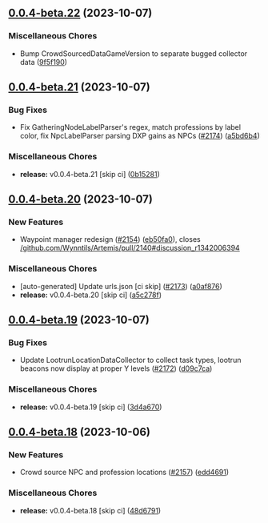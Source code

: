 ## [0.0.4-beta.22](https://github.com/Wynntils/Artemis/compare/v0.0.4-beta.21...v0.0.4-beta.22) (2023-10-07)


### Miscellaneous Chores

* Bump CrowdSourcedDataGameVersion to separate bugged collector data ([9f5f190](https://github.com/Wynntils/Artemis/commit/9f5f190c8b697d1d8332d547b346618a1a06476c))

## [0.0.4-beta.21](https://github.com/Wynntils/Artemis/compare/v0.0.4-beta.20...v0.0.4-beta.21) (2023-10-07)


### Bug Fixes

* Fix GatheringNodeLabelParser's regex, match professions by label color, fix NpcLabelParser parsing DXP gains as NPCs ([#2174](https://github.com/Wynntils/Artemis/issues/2174)) ([a5bd6b4](https://github.com/Wynntils/Artemis/commit/a5bd6b454e209e4b362d4a0b2502570dcabfcc77))


### Miscellaneous Chores

* **release:** v0.0.4-beta.21 [skip ci] ([0b15281](https://github.com/Wynntils/Artemis/commit/0b152814ec594decacc85fd1b74e9dd07d5b9432))

## [0.0.4-beta.20](https://github.com/Wynntils/Artemis/compare/v0.0.4-beta.19...v0.0.4-beta.20) (2023-10-07)


### New Features

* Waypoint manager redesign ([#2154](https://github.com/Wynntils/Artemis/issues/2154)) ([eb50fa0](https://github.com/Wynntils/Artemis/commit/eb50fa00c35e59c72411bf9811553b6fac8e3dba)), closes [/github.com/Wynntils/Artemis/pull/2140#discussion_r1342006394](https://github.com/Wynntils//github.com/Wynntils/Artemis/pull/2140/issues/discussion_r1342006394)


### Miscellaneous Chores

* [auto-generated] Update urls.json [ci skip] ([#2173](https://github.com/Wynntils/Artemis/issues/2173)) ([a0af876](https://github.com/Wynntils/Artemis/commit/a0af876331e1cdc05f481b8364d6db34392ebd9f))
* **release:** v0.0.4-beta.20 [skip ci] ([a5c278f](https://github.com/Wynntils/Artemis/commit/a5c278f3e5c5988453aa463ef32b15fa549e1021))

## [0.0.4-beta.19](https://github.com/Wynntils/Artemis/compare/v0.0.4-beta.18...v0.0.4-beta.19) (2023-10-07)


### Bug Fixes

* Update LootrunLocationDataCollector to collect task types, lootrun beacons now display at proper Y levels ([#2172](https://github.com/Wynntils/Artemis/issues/2172)) ([d09c7ca](https://github.com/Wynntils/Artemis/commit/d09c7ca8ecf97626fa76a9de3c734204ae4e71e5))


### Miscellaneous Chores

* **release:** v0.0.4-beta.19 [skip ci] ([3d4a670](https://github.com/Wynntils/Artemis/commit/3d4a670a6fbfd64d151acd1f1a594a75a546e895))

## [0.0.4-beta.18](https://github.com/Wynntils/Artemis/compare/v0.0.4-beta.17...v0.0.4-beta.18) (2023-10-06)


### New Features

* Crowd source NPC and profession locations ([#2157](https://github.com/Wynntils/Artemis/issues/2157)) ([edd4691](https://github.com/Wynntils/Artemis/commit/edd46918cbd508cf8990bef772de14c2500fee1f))


### Miscellaneous Chores

* **release:** v0.0.4-beta.18 [skip ci] ([48d6791](https://github.com/Wynntils/Artemis/commit/48d6791afb13f80431a2589bd6b9db943edd1d37))

